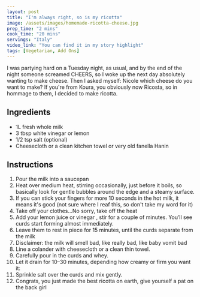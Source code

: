 ```yaml
---
layout: post
title: "I'm always right, so is my ricotta"
image: /assets/images/homemade-ricotta-cheese.jpg
prep_time: "2 mins"
cook_time: "20 mins"
servings: "Italy"
video_link: "You can find it in my story highlight"
tags: [Vegetarian, Add Ons]
---
```


I was partying hard on a Tuesday night, as usual, and by the end of the night someone screamed CHEERS, so I woke up the next day absolutely wanting to make cheese. Then I asked myself: Nicole which cheese do you want to make? If you're from Koura, you obviously now Ricosta, so in hommage to them, I decided to make ricotta. 

## Ingredients

* 1L fresh whole milk
* 3 tbsp white vinegar or lemon
* 1/2 tsp salt (optional)
* Cheesecloth or a clean kitchen towel or very old fanella Hanin

## Instructions

1. Pour the milk into a saucepan
2. Heat over medium heat, stirring occasionally, just before it boils, so basically look for gentle bubbles around the edge and a steamy surface.
3. If you can stick your fingers for more 10 seconds in the hot milk, it means it's good (not sure where I reaf this, so don't take my word for it)
4. Take off your clothes...No sorry, take off the heat
5. Add your lemon juice or vinegar , stir for a couple of minutes. You’ll see curds start forming almost immediately.
6. Leave them to rest in piece for 15 minutes, until the curds separate from the milk
7. Disclaimer: the milk will smell bad, like really bad, like baby vomit bad
8. Line a colander with cheesecloth or a clean thin towel.
9. Carefully pour in the curds and whey.
10. Let it drain for 10–30 minutes, depending how creamy or firm you want it:
11. Sprinkle salt over the curds and mix gently.
12. Congrats, you just made the best ricotta on earth, give yourself a pat on the back girl


